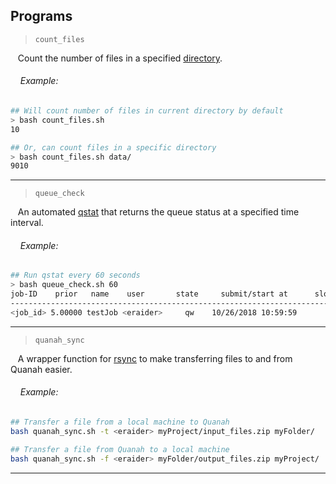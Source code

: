 ## Programs 

> `count_files` 

&nbsp;&nbsp;&nbsp;Count the number of files in a specified [directory](https://github.com/ppanko/intro-to-hpc/blob/master/Glossary.md).

###### &nbsp;&nbsp;&nbsp;&nbsp;Example:

```bash
## Will count number of files in current directory by default
> bash count_files.sh 
10

## Or, can count files in a specific directory 
> bash count_files.sh data/
9010
```
***
> `queue_check` 

&nbsp;&nbsp;&nbsp;An automated [qstat](https://github.com/ppanko/intro-to-hpc/blob/master/BASH-cheatsheet.md) that returns the queue status at a specified time interval.

###### &nbsp;&nbsp;&nbsp;&nbsp;Example:

```bash
## Run qstat every 60 seconds 
> bash queue_check.sh 60
job-ID    prior   name    user       state     submit/start at      slots 
-------------------------------------------------------------------------
<job_id> 5.00000 testJob <eraider>     qw    10/26/2018 10:59:59       32        

```
***
> `quanah_sync` 

&nbsp;&nbsp;&nbsp;A wrapper function for [rsync](https://github.com/ppanko/intro-to-hpc/blob/master/BASH-cheatsheet.md) to make transferring files to and from Quanah easier. 

###### &nbsp;&nbsp;&nbsp;&nbsp;Example:

```bash
## Transfer a file from a local machine to Quanah  
bash quanah_sync.sh -t <eraider> myProject/input_files.zip myFolder/   

## Transfer a file from Quanah to a local machine 
bash quanah_sync.sh -f <eraider> myFolder/output_files.zip myProject/ 
```
***
